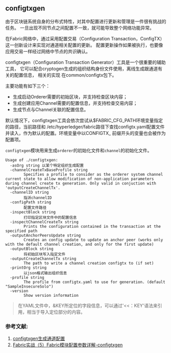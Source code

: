 ## configtxgen
由于区块链系统自身的分布式特性，对其中配置进行更新和管理是一件很有挑战的任务。
一旦出现不同节点之间配置不一致，就可能导致整个网络功能异常。

在Fabric网络中，通过采用配置交易（Configuration Transaction，ConfigTX）这一创新设计来实现对通道相关配置的更新。
配置更新操作如果被执行，也要像应用交易一样经过网络中节点的共识确认。

configtxgen（Configuration Transaction Generator）工具是一个很重要的辅助工具，
它可以配合cryptogen生成的组织结构身份文件使用，离线生成跟通道有关的配置信息，
相关的实现 在common/configtx包下。

主要功能有如下三个：
* 生成启动Orderer需要的初始区块，并支持检查区块内容；
* 生成创建应用Channel需要的配置信息，并支持检查交易内容；
* 生成节点与Channel关联的配置信息。

默认情况下，configtxgen工具会依次尝试从$FABRIC_CFG_PATH环境变量指定的路径，当前路径和 /etc/hyperledger/fabric路径下查找configtx.yaml配置文件并读入，作为默认的配置。环境变量中以CONFIGTX_ 前缀开头的变量也会被作为配置项。

`configtxgen`模块用来生成`orderer`的初始化文件和`channel`的初始化文件。
```
Usage of ./configtxgen:
  -asOrg string 以某个特定组织生成配置
  -channelCreateTxBaseProfile string
        Specifies a profile to consider as the orderer system channel current state to allow modification of non-application parameters during channel create tx generation. Only valid in conjuction with 'outputCreateChannelTx'.
  -channelID string
        指派channelID
  -configPath string
        配置文件路径
  -inspectBlock string
        打印指定区块文件中的配置信息
  -inspectChannelCreateTx string
        Prints the configuration contained in the transaction at the specified path
  -outputAnchorPeersUpdate string
        Creates an config update to update an anchor peer (works only with the default channel creation, and only for the first update)
  -outputBlock string
        将初始区块写入指定文件
  -outputCreateChannelTx string
        The path to write a channel creation configtx to (if set)
  -printOrg string
        以json格式输出组织信息
  -profile string
        The profile from configtx.yaml to use for generation. (default "SampleInsecureSolo")
  -version
        Show version information
```
> 在YAML文件中，&KEY所定位的字段信息，可以通过'<<：KEY'语法来引用，相当于导入定位部分的内容。

### 参考文献:
1. [configtxgen生成通道配置](https://blog.csdn.net/xiaohuanglv/article/details/89033298)
2. [Fabric实战（5）Fabric模块配置参数详解-configtxgen](https://blog.csdn.net/xiaohuanglv/article/details/89033298)
